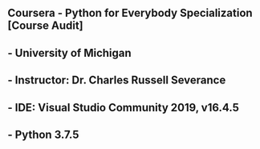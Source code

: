 ## Coursera - Python for Everybody Specialization [Course Audit]
##          - University of Michigan
##          - Instructor: Dr. Charles Russell Severance
##          - IDE: Visual Studio Community 2019, v16.4.5
##          - Python 3.7.5
